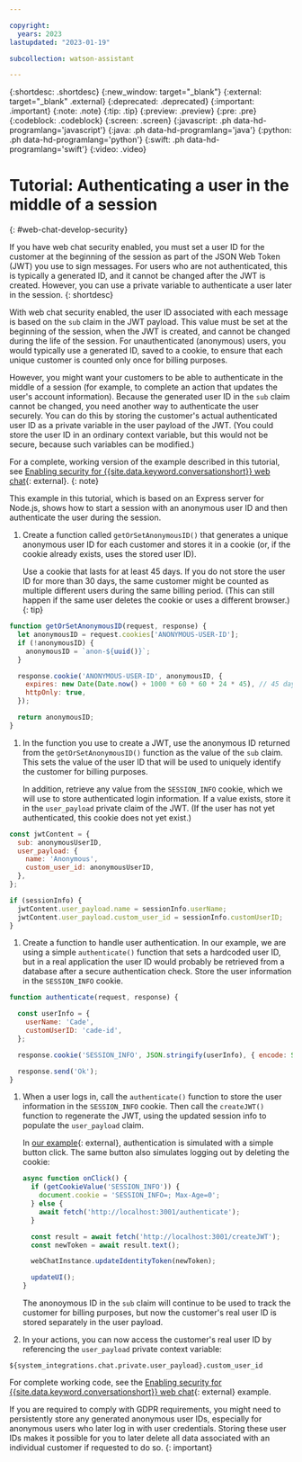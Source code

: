 ```yaml
---

copyright:
  years: 2023
lastupdated: "2023-01-19"

subcollection: watson-assistant

---
```


{:shortdesc: .shortdesc}
{:new_window: target="_blank"}
{:external: target="_blank" .external}
{:deprecated: .deprecated}
{:important: .important}
{:note: .note}
{:tip: .tip}
{:preview: .preview}
{:pre: .pre}
{:codeblock: .codeblock}
{:screen: .screen}
{:javascript: .ph data-hd-programlang='javascript'}
{:java: .ph data-hd-programlang='java'}
{:python: .ph data-hd-programlang='python'}
{:swift: .ph data-hd-programlang='swift'}
{:video: .video}



# Tutorial: Authenticating a user in the middle of a session
{: #web-chat-develop-security}

If you have web chat security enabled, you must set a user ID for the customer at the beginning of the session as part of the JSON Web Token (JWT) you use to sign messages. For users who are not authenticated, this is typically a generated ID, and it cannot be changed after the JWT is created. However, you can use a private variable to authenticate a user later in the session.
{: shortdesc}

With web chat security enabled, the user ID associated with each message is based on the `sub` claim in the JWT payload. This value must be set at the beginning of the session, when the JWT is created, and cannot be changed during the life of the session. For unauthenticated (anonymous) users, you would typically use a generated ID, saved to a cookie, to ensure that each unique customer is counted only once for billing purposes.

However, you might want your customers to be able to authenticate in the middle of a session (for example, to complete an action that updates the user's account information). Because the generated user ID in the `sub` claim cannot be changed, you need another way to authenticate the user securely. You can do this by storing the customer's actual authenticated user ID as a private variable in the user payload of the JWT. (You could store the user ID in an ordinary context variable, but this would not be secure, because such variables can be modified.)

For a complete, working version of the example described in this tutorial, see [Enabling security for {{site.data.keyword.conversationshort}} web chat](https://github.com/watson-developer-cloud/assistant-toolkit/tree/master/integrations/webchat/examples/web-chat-security){: external}.
{: note}

This example in this tutorial, which is based on an Express server for Node.js, shows how to start a session with an anonymous user ID and then authenticate the user during the session.

1. Create a function called `getOrSetAnonymousID()` that generates a unique anonymous user ID for each customer and stores it in a cookie (or, if the cookie already exists, uses the stored user ID).

    Use a cookie that lasts for at least 45 days. If you do not store the user ID for more than 30 days, the same customer might be counted as multiple different users during the same billing period. (This can still happen if the same user deletes the cookie or uses a different browser.)
    {: tip}
    
```javascript
function getOrSetAnonymousID(request, response) {
  let anonymousID = request.cookies['ANONYMOUS-USER-ID'];
  if (!anonymousID) {
    anonymousID = `anon-${uuid()}`;
  }

  response.cookie('ANONYMOUS-USER-ID', anonymousID, {
    expires: new Date(Date.now() + 1000 * 60 * 60 * 24 * 45), // 45 days.
    httpOnly: true,
  });

  return anonymousID;
}
```

1. In the function you use to create a JWT, use the anonymous ID returned from the `getOrSetAnonymousID()` function as the value of the `sub` claim. This sets the value of the user ID that will be used to uniquely identify the customer for billing purposes.

    In addition, retrieve any value from the `SESSION_INFO` cookie, which we will use to store authenticated login information. If a value exists, store it in the `user_payload` private claim of the JWT. (If the user has not yet authenticated, this cookie does not yet exist.)

```javascript
const jwtContent = {
  sub: anonymousUserID,
  user_payload: {
    name: 'Anonymous',
    custom_user_id: anonymousUserID,
  },
};

if (sessionInfo) {
  jwtContent.user_payload.name = sessionInfo.userName;
  jwtContent.user_payload.custom_user_id = sessionInfo.customUserID;
}
```

1. Create a function to handle user authentication. In our example, we are using a simple `authenticate()` function that sets a hardcoded user ID, but in a real application the user ID would probably be retrieved from a database after a secure authentication check. Store the user information in the `SESSION_INFO` cookie.

```javascript
function authenticate(request, response) {

  const userInfo = {
    userName: 'Cade',
    customUserID: 'cade-id',
  };

  response.cookie('SESSION_INFO', JSON.stringify(userInfo), { encode: String });

  response.send('Ok');
}
```

1. When a user logs in, call the `authenticate()` function to store the user information in the `SESSION_INFO` cookie. Then call the `createJWT()` function to regenerate the JWT, using the updated session info to populate the `user_payload` claim.

    In [our example](/docs/watson-assistant?topic=watson-assistant-topicid){: external}, authentication is simulated with a simple button click. The same button also simulates logging out by deleting the cookie:

    ```javascript
    async function onClick() {
      if (getCookieValue('SESSION_INFO')) {
        document.cookie = 'SESSION_INFO=; Max-Age=0';
      } else {
        await fetch('http://localhost:3001/authenticate');
      }

      const result = await fetch('http://localhost:3001/createJWT');
      const newToken = await result.text();

      webChatInstance.updateIdentityToken(newToken);

      updateUI();
    }
    ```

    The anonoymous ID in the `sub` claim will continue to be used to track the customer for billing purposes, but now the customer's real user ID is stored separately in the user payload.

1. In your actions, you can now access the customer's real user ID by referencing the `user_payload` private context variable:

```text
${system_integrations.chat.private.user_payload}.custom_user_id
```

For complete working code, see the [Enabling security for {{site.data.keyword.conversationshort}} web chat](https://github.com/watson-developer-cloud/assistant-toolkit/tree/master/integrations/webchat/examples/web-chat-security){: external} example.

If you are required to comply with GDPR requirements, you might need to persistently store any generated anonymous user IDs, especially for anonymous users who later log in with user credentials. Storing these user IDs makes it possible for you to later delete all data associated with an individual customer if requested to do so.
{: important}

